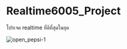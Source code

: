 # Realtime6005_Project

โปรเจค realtime  ที่ดีที่สุดในยุค

![open_pepsi-1](https://user-images.githubusercontent.com/102606270/212273091-7bb4c1bb-8d15-4e19-8003-cd1f49f168e1.png)
